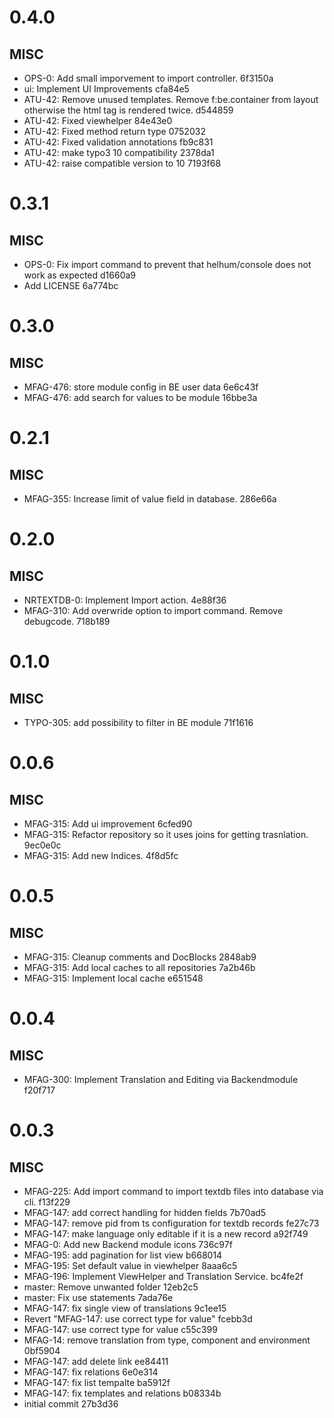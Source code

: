 # 0.4.0

## MISC

- OPS-0: Add small imporvement to import controller. 6f3150a
- ui: Implement UI Improvements cfa84e5
- ATU-42: Remove unused templates. Remove f:be.container from layout otherwise the html tag is rendered twice. d544859
- ATU-42: Fixed viewhelper 84e43e0
- ATU-42: Fixed method return type 0752032
- ATU-42: Fixed validation annotations fb9c831
- ATU-42: make typo3 10 compatibility 2378da1
- ATU-42: raise compatible version to 10 7193f68

# 0.3.1

## MISC

- OPS-0: Fix import command to prevent that helhum/console does not work as expected d1660a9
- Add LICENSE 6a774bc

# 0.3.0

## MISC

- MFAG-476: store module config in BE user data 6e6c43f
- MFAG-476: add search for values to be module 16bbe3a

# 0.2.1

## MISC

- MFAG-355: Increase limit of value field in database. 286e66a

# 0.2.0

## MISC

- NRTEXTDB-0: Implement Import action. 4e88f36
- MFAG-310: Add overwride option to import command. Remove debugcode. 718b189

# 0.1.0

## MISC

- TYPO-305: add possibility to filter in BE module 71f1616

# 0.0.6

## MISC

- MFAG-315: Add ui improvement 6cfed90
- MFAG-315: Refactor repository so it uses joins for getting trasnlation. 9ec0e0c
- MFAG-315: Add new Indices. 4f8d5fc

# 0.0.5

## MISC

- MFAG-315: Cleanup comments and DocBlocks 2848ab9
- MFAG-315: Add local caches to all repositories 7a2b46b
- MFAG-315: Implement local cache e651548

# 0.0.4

## MISC

- MFAG-300: Implement Translation and Editing via Backendmodule f20f717

# 0.0.3

## MISC

- MFAG-225: Add import command to import textdb files into database via cli. f13f229
- MFAG-147: add correct handling for hidden fields 7b70ad5
- MFAG-147: remove pid from ts configuration for textdb records fe27c73
- MFAG-147: make language only editable if it is a new record a92f749
- MFAG-0: Add new Backend module icons 736c97f
- MFAG-195: add pagination for list view b668014
- MFAG-195: Set default value in viewhelper 8aaa6c5
- MFAG-196: Implement ViewHelper and Translation Service. bc4fe2f
- master: Remove unwanted folder 12eb2c5
- master: Fix use statements 7ada76e
- MFAG-147: fix single view of translations 9c1ee15
- Revert "MFAG-147: use correct type for value" fcebb3d
- MFAG-147: use correct type for value c55c399
- MFAG-14: remove translation from type, component and environment 0bf5904
- MFAG-147: add delete link ee84411
- MFAG-147: fix relations 6e0e314
- MFAG-147: fix list tempalte ba5912f
- MFAG-147: fix templates and relations b08334b
- initial commit 27b3d36

